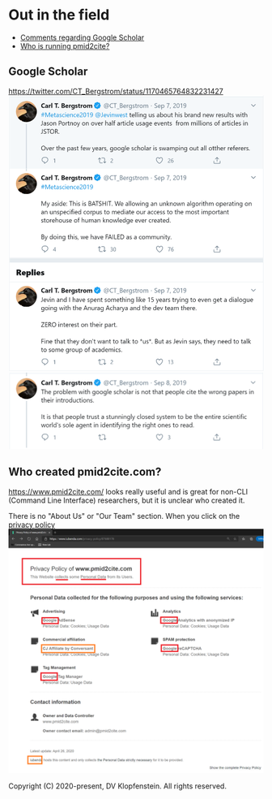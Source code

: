 # Out in the field

* [Comments regarding Google Scholar](#google-scholar)
* [Who is running pmid2cite?](#who-created-pmid2citecom)


## Google Scholar
https://twitter.com/CT_Bergstrom/status/1170465764832231427    
![Google Scholar](Google_Scholar.png)     
![Google Scholar](Google_Scholar2.png)    


## Who created pmid2cite.com?
https://www.pmid2cite.com/ looks really useful and is great for non-CLI (Command Line Interface) researchers,
but it is unclear who created it.

There is no "About Us" or "Our Team" section. 
When you click on the [privacy policy](https://www.iubenda.com/privacy-policy/87688178)
![pmid2cite.com](pmid2cite_com.png)


Copyright (C) 2020-present, DV Klopfenstein. All rights reserved.
